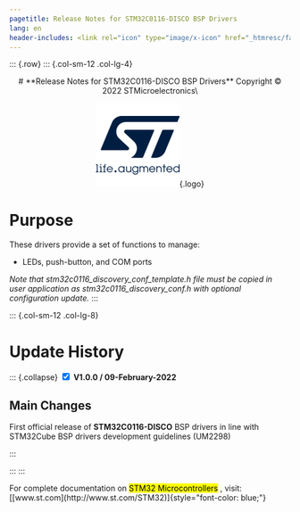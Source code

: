 ```yaml
---
pagetitle: Release Notes for STM32C0116-DISCO BSP Drivers
lang: en
header-includes: <link rel="icon" type="image/x-icon" href="_htmresc/favicon.png" />
---
```

::: {.row}
::: {.col-sm-12 .col-lg-4}

<center>
# **Release Notes for STM32C0116-DISCO BSP Drivers**
Copyright &copy; 2022 STMicroelectronics\
    
[![ST logo](_htmresc/st_logo.png)](https://www.st.com){.logo}
</center>

# Purpose

These drivers provide a set of functions to manage:

- LEDs, push-button, and COM ports

*Note that stm32c0116_discovery_conf_template.h file must be copied in user application as
stm32c0116_discovery_conf.h with optional configuration update.*
:::

::: {.col-sm-12 .col-lg-8}
# Update History

::: {.collapse}
<input type="checkbox" id="collapse-section1" checked aria-hidden="true">
<label for="collapse-section1" checked aria-hidden="true">__V1.0.0 / 09-February-2022__</label>
<div>

## Main Changes

First official release of __STM32C0116-DISCO__ BSP drivers in line with STM32Cube BSP drivers development guidelines (UM2298)


</div>
:::

:::
:::

<footer class="sticky">
For complete documentation on <mark>STM32 Microcontrollers</mark> ,
visit: [[www.st.com](http://www.st.com/STM32)]{style="font-color: blue;"}
</footer>
